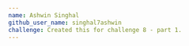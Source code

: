 ```yaml
---
name: Ashwin Singhal
github_user_name: singhal7ashwin
challenge: Created this for challenge 8 - part 1.
---
```

